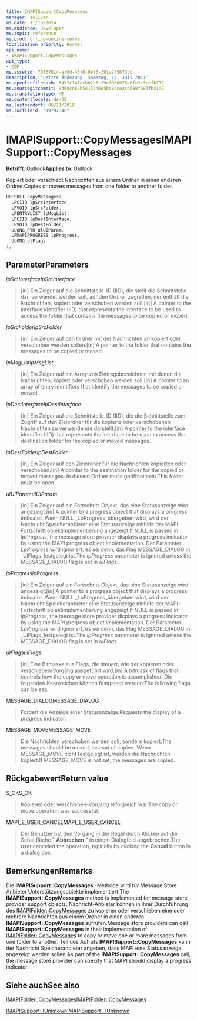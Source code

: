 ```yaml
---
title: IMAPISupportCopyMessages
manager: soliver
ms.date: 11/16/2014
ms.audience: Developer
ms.topic: reference
ms.prod: office-online-server
localization_priority: Normal
api_name:
- IMAPISupport.CopyMessages
api_type:
- COM
ms.assetid: 70f67614-af0d-43f6-99f6-391a2f5673cb
description: 'Letzte Änderung: Samstag, 23. Juli 2011'
ms.openlocfilehash: 64b2c147acb02b6c29cf080076b6fe2e3eefb717
ms.sourcegitcommit: 9d60cd82b5413446e5bc8ace2cd689f683fb41a7
ms.translationtype: MT
ms.contentlocale: de-DE
ms.lasthandoff: 06/11/2018
ms.locfileid: "19792346"
---
```

# <a name="imapisupportcopymessages"></a><span data-ttu-id="85b81-103">IMAPISupport::CopyMessages</span><span class="sxs-lookup"><span data-stu-id="85b81-103">IMAPISupport::CopyMessages</span></span>

  
  
<span data-ttu-id="85b81-104">**Betrifft**: Outlook</span><span class="sxs-lookup"><span data-stu-id="85b81-104">**Applies to**: Outlook</span></span> 
  
<span data-ttu-id="85b81-105">Kopiert oder verschiebt Nachrichten aus einem Ordner in einen anderen Ordner.</span><span class="sxs-lookup"><span data-stu-id="85b81-105">Copies or moves messages from one folder to another folder.</span></span>
  
```cpp
HRESULT CopyMessages(
  LPCIID lpSrcInterface,
  LPVOID lpSrcFolder,
  LPENTRYLIST lpMsgList,
  LPCIID lpDestInterface,
  LPVOID lpDestFolder,
  ULONG_PTR ulUIParam,
  LPMAPIPROGRESS lpProgress,
  ULONG ulFlags
);
```

## <a name="parameters"></a><span data-ttu-id="85b81-106">Parameter</span><span class="sxs-lookup"><span data-stu-id="85b81-106">Parameters</span></span>

 <span data-ttu-id="85b81-107">_lpSrcInterface_</span><span class="sxs-lookup"><span data-stu-id="85b81-107">_lpSrcInterface_</span></span>
  
> <span data-ttu-id="85b81-108">[in] Ein Zeiger auf die Schnittstelle-ID (IID), die stellt die Schnittstelle dar, verwendet werden soll, auf den Ordner zugreifen, der enthält die Nachrichten, kopiert oder verschoben werden soll.</span><span class="sxs-lookup"><span data-stu-id="85b81-108">[in] A pointer to the interface identifier (IID) that represents the interface to be used to access the folder that contains the messages to be copied or moved.</span></span>
    
 <span data-ttu-id="85b81-109">_lpSrcFolder_</span><span class="sxs-lookup"><span data-stu-id="85b81-109">_lpSrcFolder_</span></span>
  
> <span data-ttu-id="85b81-110">[in] Ein Zeiger auf den Ordner mit der Nachrichten an kopiert oder verschoben werden sollen.</span><span class="sxs-lookup"><span data-stu-id="85b81-110">[in] A pointer to the folder that contains the messages to be copied or moved.</span></span>
    
 <span data-ttu-id="85b81-111">_lpMsgList_</span><span class="sxs-lookup"><span data-stu-id="85b81-111">_lpMsgList_</span></span>
  
> <span data-ttu-id="85b81-112">[in] Ein Zeiger auf ein Array von Eintragsbezeichner, mit denen die Nachrichten, kopiert oder verschoben werden soll.</span><span class="sxs-lookup"><span data-stu-id="85b81-112">[in] A pointer to an array of entry identifiers that identify the messages to be copied or moved.</span></span> 
    
 <span data-ttu-id="85b81-113">_lpDestInterface_</span><span class="sxs-lookup"><span data-stu-id="85b81-113">_lpDestInterface_</span></span>
  
> <span data-ttu-id="85b81-114">[in] Ein Zeiger auf die Schnittstelle-ID (IID), die die Schnittstelle zum Zugriff auf den Zielordner für die kopierte oder verschobenen Nachrichten zu verwendende darstellt.</span><span class="sxs-lookup"><span data-stu-id="85b81-114">[in] A pointer to the interface identifier (IID) that represents the interface to be used to access the destination folder for the copied or moved messages.</span></span>
    
 <span data-ttu-id="85b81-115">_lpDestFolder_</span><span class="sxs-lookup"><span data-stu-id="85b81-115">_lpDestFolder_</span></span>
  
> <span data-ttu-id="85b81-116">[in] Ein Zeiger auf den Zielordner für die Nachrichten kopierten oder verschoben.</span><span class="sxs-lookup"><span data-stu-id="85b81-116">[in] A pointer to the destination folder for the copied or moved messages.</span></span> <span data-ttu-id="85b81-117">In diesem Ordner muss geöffnet sein.</span><span class="sxs-lookup"><span data-stu-id="85b81-117">This folder must be open.</span></span>
    
 <span data-ttu-id="85b81-118">_ulUIParam_</span><span class="sxs-lookup"><span data-stu-id="85b81-118">_ulUIParam_</span></span>
  
> <span data-ttu-id="85b81-119">[in] Ein Zeiger auf ein Fortschritt-Objekt, das eine Statusanzeige wird angezeigt.</span><span class="sxs-lookup"><span data-stu-id="85b81-119">[in] A pointer to a progress object that displays a progress indicator.</span></span> <span data-ttu-id="85b81-120">Wenn NULL _LpProgress_übergeben wird, wird der Nachricht Speicheranbieter eine Statusanzeige mithilfe der MAPI-Fortschritt objektimplementierung angezeigt.</span><span class="sxs-lookup"><span data-stu-id="85b81-120">If NULL is passed in  _lpProgress_, the message store provider displays a progress indicator by using the MAPI progress object implementation.</span></span> <span data-ttu-id="85b81-121">Der Parameter _LpProgress_ wird ignoriert, es sei denn, das Flag MESSAGE_DIALOG in _UlFlags_festgelegt ist.</span><span class="sxs-lookup"><span data-stu-id="85b81-121">The  _lpProgress_ parameter is ignored unless the MESSAGE_DIALOG flag is set in  _ulFlags_.</span></span>
    
 <span data-ttu-id="85b81-122">_lpProgress_</span><span class="sxs-lookup"><span data-stu-id="85b81-122">_lpProgress_</span></span>
  
> <span data-ttu-id="85b81-123">[in] Ein Zeiger auf ein Fortschritt-Objekt, das eine Statusanzeige wird angezeigt.</span><span class="sxs-lookup"><span data-stu-id="85b81-123">[in] A pointer to a progress object that displays a progress indicator.</span></span> <span data-ttu-id="85b81-124">Wenn NULL _LpProgress_übergeben wird, wird der Nachricht Speicheranbieter eine Statusanzeige mithilfe der MAPI-Fortschritt objektimplementierung angezeigt.</span><span class="sxs-lookup"><span data-stu-id="85b81-124">If NULL is passed in  _lpProgress_, the message store provider displays a progress indicator by using the MAPI progress object implementation.</span></span> <span data-ttu-id="85b81-125">Der Parameter _LpProgress_ wird ignoriert, es sei denn, das Flag MESSAGE_DIALOG in _UlFlags_festgelegt ist.</span><span class="sxs-lookup"><span data-stu-id="85b81-125">The  _lpProgress_ parameter is ignored unless the MESSAGE_DIALOG flag is set in  _ulFlags_.</span></span>
    
 <span data-ttu-id="85b81-126">_ulFlags_</span><span class="sxs-lookup"><span data-stu-id="85b81-126">_ulFlags_</span></span>
  
> <span data-ttu-id="85b81-127">[in] Eine Bitmaske aus Flags, die steuert, wie der kopieren oder verschieben-Vorgang ausgeführt wird.</span><span class="sxs-lookup"><span data-stu-id="85b81-127">[in] A bitmask of flags that controls how the copy or move operation is accomplished.</span></span> <span data-ttu-id="85b81-128">Die folgenden Kennzeichen können festgelegt werden:</span><span class="sxs-lookup"><span data-stu-id="85b81-128">The following flags can be set:</span></span>
    
<span data-ttu-id="85b81-129">MESSAGE_DIALOG</span><span class="sxs-lookup"><span data-stu-id="85b81-129">MESSAGE_DIALOG</span></span> 
  
> <span data-ttu-id="85b81-130">Fordert die Anzeige einer Statusanzeige.</span><span class="sxs-lookup"><span data-stu-id="85b81-130">Requests the display of a progress indicator.</span></span>
    
<span data-ttu-id="85b81-131">MESSAGE_MOVE</span><span class="sxs-lookup"><span data-stu-id="85b81-131">MESSAGE_MOVE</span></span> 
  
> <span data-ttu-id="85b81-132">Die Nachrichten verschoben werden soll, sondern kopiert.</span><span class="sxs-lookup"><span data-stu-id="85b81-132">The messages should be moved, instead of copied.</span></span> <span data-ttu-id="85b81-133">Wenn MESSAGE_MOVE nicht festgelegt ist, werden die Nachrichten kopiert.</span><span class="sxs-lookup"><span data-stu-id="85b81-133">If MESSAGE_MOVE is not set, the messages are copied.</span></span>
    
## <a name="return-value"></a><span data-ttu-id="85b81-134">Rückgabewert</span><span class="sxs-lookup"><span data-stu-id="85b81-134">Return value</span></span>

<span data-ttu-id="85b81-135">S_OK</span><span class="sxs-lookup"><span data-stu-id="85b81-135">S_OK</span></span> 
  
> <span data-ttu-id="85b81-136">Kopieren oder verschieben-Vorgang erfolgreich war.</span><span class="sxs-lookup"><span data-stu-id="85b81-136">The copy or move operation was successful.</span></span>
    
<span data-ttu-id="85b81-137">MAPI_E_USER_CANCEL</span><span class="sxs-lookup"><span data-stu-id="85b81-137">MAPI_E_USER_CANCEL</span></span> 
  
> <span data-ttu-id="85b81-138">Der Benutzer hat den Vorgang in der Regel durch Klicken auf die Schaltfläche " **Abbrechen** " in einem Dialogfeld abgebrochen.</span><span class="sxs-lookup"><span data-stu-id="85b81-138">The user canceled the operation, typically by clicking the **Cancel** button in a dialog box.</span></span> 
    
## <a name="remarks"></a><span data-ttu-id="85b81-139">Bemerkungen</span><span class="sxs-lookup"><span data-stu-id="85b81-139">Remarks</span></span>

<span data-ttu-id="85b81-140">Die **IMAPISupport::CopyMessages** -Methode wird für Message Store Anbieter Unterstützungsobjekte implementiert.</span><span class="sxs-lookup"><span data-stu-id="85b81-140">The **IMAPISupport::CopyMessages** method is implemented for message store provider support objects.</span></span> <span data-ttu-id="85b81-141">Nachricht-Anbieter können in ihrer Durchführung des [IMAPIFolder::CopyMessages](imapifolder-copymessages.md) zu kopieren oder verschieben eine oder mehrere Nachrichten aus einem Ordner in einen anderen **IMAPISupport::CopyMessages** aufrufen.</span><span class="sxs-lookup"><span data-stu-id="85b81-141">Message store providers can call **IMAPISupport::CopyMessages** in their implementation of [IMAPIFolder::CopyMessages](imapifolder-copymessages.md) to copy or move one or more messages from one folder to another.</span></span> <span data-ttu-id="85b81-142">Teil des Aufrufs **IMAPISupport::CopyMessages** kann der Nachricht Speicheranbieter angeben, dass MAPI eine Statusanzeige angezeigt werden sollen.</span><span class="sxs-lookup"><span data-stu-id="85b81-142">As part of the **IMAPISupport::CopyMessages** call, the message store provider can specify that MAPI should display a progress indicator.</span></span> 
  
## <a name="see-also"></a><span data-ttu-id="85b81-143">Siehe auch</span><span class="sxs-lookup"><span data-stu-id="85b81-143">See also</span></span>



[<span data-ttu-id="85b81-144">IMAPIFolder::CopyMessages</span><span class="sxs-lookup"><span data-stu-id="85b81-144">IMAPIFolder::CopyMessages</span></span>](imapifolder-copymessages.md)
  
[<span data-ttu-id="85b81-145">IMAPISupport: IUnknown</span><span class="sxs-lookup"><span data-stu-id="85b81-145">IMAPISupport : IUnknown</span></span>](imapisupportiunknown.md)

